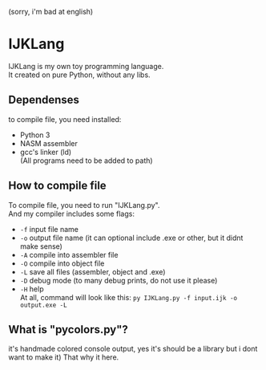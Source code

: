 (sorry, i'm bad at english)
# IJKLang
IJKLang is my own toy programming language.<br />
It created on pure Python, without any libs.
## Dependenses
to compile file, you need installed:
* Python 3
* NASM assembler
* gcc's linker (ld)<br />
(All programs need to be added to path)
## How to compile file
To compile file, you need to run "IJKLang.py".<br />
And my compiler includes some flags:
* `-f` input file name
* `-o` output file name (it can optional include .exe or other, but it didnt make sense)
* `-A` compile into assembler file
* `-O` compile into object file
* `-L` save all files (assembler, object and .exe)
* `-D` debug mode (to many debug prints, do not use it please)
* `-H` help<br />
At all, command will look like this:
`py IJKLang.py -f input.ijk -o output.exe -L`
## What is "pycolors.py"?
it's handmade colored console output, yes it's should be a library but i dont want to make it) That why it here.
